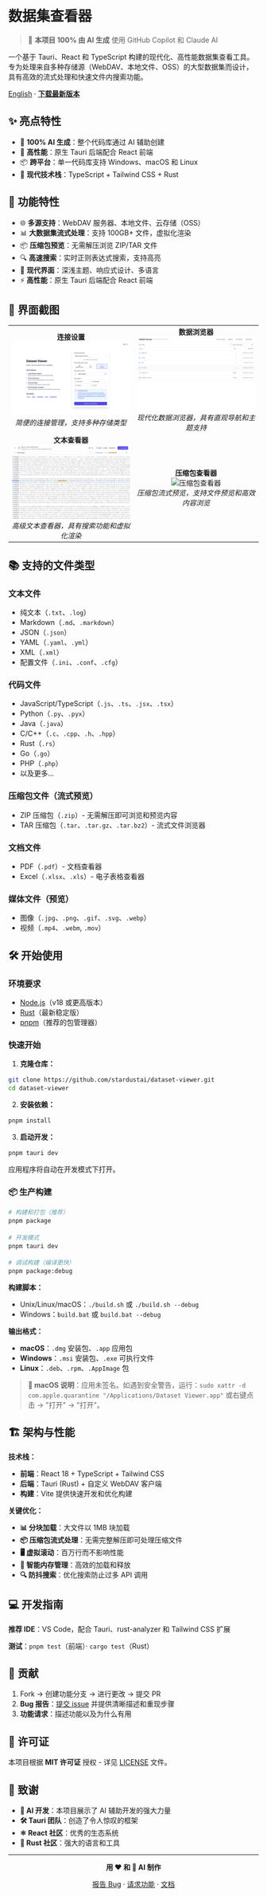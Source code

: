 # 数据集查看器

> 🤖 **本项目 100% 由 AI 生成** 使用 GitHub Copilot 和 Claude AI

一个基于 Tauri、React 和 TypeScript 构建的现代化、高性能数据集查看工具。专为处理来自多种存储源（WebDAV、本地文件、OSS）的大型数据集而设计，具有高效的流式处理和快速文件内搜索功能。

[English](README.md) · **[下载最新版本](https://github.com/stardustai/dataset-viewer/releases/latest)**

## ✨ 亮点特性

- 🤖 **100% AI 生成**：整个代码库通过 AI 辅助创建
- 🚀 **高性能**：原生 Tauri 后端配合 React 前端
- 📦 **跨平台**：单一代码库支持 Windows、macOS 和 Linux
- 🔧 **现代技术栈**：TypeScript + Tailwind CSS + Rust

## 🚀 功能特性

- 🌐 **多源支持**：WebDAV 服务器、本地文件、云存储（OSS）
- 📊 **大数据集流式处理**：支持 100GB+ 文件，虚拟化渲染
- 📦 **压缩包预览**：无需解压浏览 ZIP/TAR 文件
- 🔍 **高速搜索**：实时正则表达式搜索，支持高亮
- 🎨 **现代界面**：深浅主题、响应式设计、多语言
- ⚡ **高性能**：原生 Tauri 后端配合 React 前端

## 📸 界面截图

<div align="center">
<table width="100%">
  <tr>
    <td align="center" width="50%">
      <b>连接设置</b><br>
      <img src="screenshots/connect.png" alt="连接设置" style="max-width:100%;">
      <br><em>简便的连接管理，支持多种存储类型</em>
    </td>
    <td align="center" width="50%">
      <b>数据浏览器</b><br>
      <img src="screenshots/home.png" alt="数据浏览器" style="max-width:100%;">
      <br><em>现代化数据浏览器，具有直观导航和主题支持</em>
    </td>
  </tr>
  <tr>
    <td align="center" width="50%">
      <b>文本查看器</b><br>
      <img src="screenshots/text.png" alt="文本查看器" style="max-width:100%;">
      <br><em>高级文本查看器，具有搜索功能和虚拟化渲染</em>
    </td>
    <td align="center" width="50%">
      <b>压缩包查看器</b><br>
      <img src="screenshots/archive.png" alt="压缩包查看器" style="max-width:100%;">
      <br><em>压缩包流式预览，支持文件预览和高效内容浏览</em>
    </td>
  </tr>
</table>
</div>

## 📚 支持的文件类型

### 文本文件
- 纯文本（`.txt`、`.log`）
- Markdown（`.md`、`.markdown`）
- JSON（`.json`）
- YAML（`.yaml`、`.yml`）
- XML（`.xml`）
- 配置文件（`.ini`、`.conf`、`.cfg`）

### 代码文件
- JavaScript/TypeScript（`.js`、`.ts`、`.jsx`、`.tsx`）
- Python（`.py`、`.pyx`）
- Java（`.java`）
- C/C++（`.c`、`.cpp`、`.h`、`.hpp`）
- Rust（`.rs`）
- Go（`.go`）
- PHP（`.php`）
- 以及更多...

### 压缩包文件（流式预览）
- ZIP 压缩包（`.zip`）- 无需解压即可浏览和预览内容
- TAR 压缩包（`.tar`、`.tar.gz`、`.tar.bz2`）- 流式文件浏览器

### 文档文件
- PDF（`.pdf`）- 文档查看器
- Excel（`.xlsx`、`.xls`）- 电子表格查看器

### 媒体文件（预览）
- 图像（`.jpg`、`.png`、`.gif`、`.svg`、`.webp`）
- 视频（`.mp4`、`.webm`, `.mov`）

## 🛠 开始使用

### 环境要求

- [Node.js](https://nodejs.org/)（v18 或更高版本）
- [Rust](https://rustup.rs/)（最新稳定版）
- [pnpm](https://pnpm.io/)（推荐的包管理器）

### 快速开始

1. **克隆仓库：**
```bash
git clone https://github.com/stardustai/dataset-viewer.git
cd dataset-viewer
```

2. **安装依赖：**
```bash
pnpm install
```

3. **启动开发：**
```bash
pnpm tauri dev
```

应用程序将自动在开发模式下打开。

### 📦 生产构建

```bash
# 构建和打包（推荐）
pnpm package

# 开发模式
pnpm tauri dev

# 调试构建（编译更快）
pnpm package:debug
```

**构建脚本：**
- Unix/Linux/macOS：`./build.sh` 或 `./build.sh --debug`
- Windows：`build.bat` 或 `build.bat --debug`

**输出格式：**
- **macOS**：`.dmg` 安装包、`.app` 应用包
- **Windows**：`.msi` 安装包、`.exe` 可执行文件
- **Linux**：`.deb`、`.rpm`、`.AppImage` 包

> **📱 macOS 说明**：应用未签名。如遇到安全警告，运行：`sudo xattr -d com.apple.quarantine "/Applications/Dataset Viewer.app"` 或右键点击 → "打开" → "打开"。

## 🏗 架构与性能

**技术栈：**
- **前端**：React 18 + TypeScript + Tailwind CSS
- **后端**：Tauri (Rust) + 自定义 WebDAV 客户端
- **构建**：Vite 提供快速开发和优化构建

**关键优化：**
- **📊 分块加载**：大文件以 1MB 块加载
- **📦 压缩包流式处理**：无需完整解压即可处理压缩文件
- **🖥 虚拟滚动**：百万行而不影响性能
- **🧠 智能内存管理**：高效的加载和释放
- **🔍 防抖搜索**：优化搜索防止过多 API 调用

## 💻 开发指南

**推荐 IDE**：VS Code，配合 Tauri、rust-analyzer 和 Tailwind CSS 扩展

**测试**：`pnpm test`（前端）· `cargo test`（Rust）

## 🤝 贡献

1. Fork → 创建功能分支 → 进行更改 → 提交 PR
2. **Bug 报告**：[提交 issue](https://github.com/stardustai/dataset-viewer/issues) 并提供清晰描述和重现步骤
3. **功能请求**：描述功能以及为什么有用

## 📄 许可证

本项目根据 **MIT 许可证** 授权 - 详见 [LICENSE](LICENSE) 文件。

## 🙏 致谢

- **🤖 AI 开发**：本项目展示了 AI 辅助开发的强大力量
- **🛠 Tauri 团队**：创造了令人惊叹的框架
- **⚛️ React 社区**：优秀的生态系统
- **🦀 Rust 社区**：强大的语言和工具

---

<div align="center">

**用 ❤️ 和 🤖 AI 制作**

[报告 Bug](https://github.com/stardustai/dataset-viewer/issues) · [请求功能](https://github.com/stardustai/dataset-viewer/issues) · [文档](https://github.com/stardustai/dataset-viewer/wiki)

</div>
